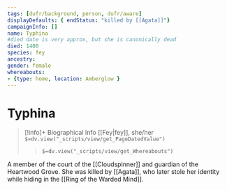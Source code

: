 ```yaml
---
tags: [dufr/background, person, dufr/aware]
displayDefaults: { endStatus: "killed by [[Agata]]"}
campaignInfo: []
name: Typhina
#died date is very approx, but she is canonically dead
died: 1400          
species: fey
ancestry:
gender: female
whereabouts:
- {type: home, location: Amberglow }
---
```

# Typhina
>[!info]+ Biographical Info
> [[Fey|fey]], she/her
> `$=dv.view("_scripts/view/get_PageDatedValue")`
>> `$=dv.view("_scripts/view/get_Whereabouts")`

A member of the court of the [[Cloudspinner]] and guardian of the Heartwood Grove. She was killed by [[Agata]], who later stole her identity while hiding in the [[Ring of the Warded Mind]].